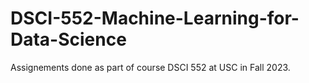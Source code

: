 # DSCI-552-Machine-Learning-for-Data-Science
Assignements done as part of course DSCI 552 at USC in Fall 2023.
